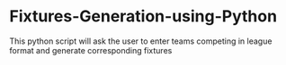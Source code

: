 # Fixtures-Generation-using-Python
This python script will ask the user to enter teams competing in league format and generate corresponding fixtures
